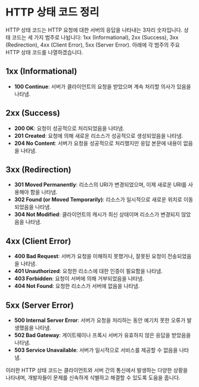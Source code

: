 # HTTP 상태 코드 정리

HTTP 상태 코드는 HTTP 요청에 대한 서버의 응답을 나타내는 3자리 숫자입니다. 상태 코드는 세 가지 범주로 나뉩니다: 1xx (Informational), 2xx (Success), 3xx (Redirection), 4xx (Client Error), 5xx (Server Error). 아래에 각 범주의 주요 HTTP 상태 코드를 나열하겠습니다.

## 1xx (Informational)

- **100 Continue**: 서버가 클라이언트의 요청을 받았으며 계속 처리할 의사가 있음을 나타냄.

## 2xx (Success)

- **200 OK**: 요청이 성공적으로 처리되었음을 나타냄.
- **201 Created**: 요청에 의해 새로운 리소스가 성공적으로 생성되었음을 나타냄.
- **204 No Content**: 서버가 요청을 성공적으로 처리했지만 응답 본문에 내용이 없음을 나타냄.

## 3xx (Redirection)

- **301 Moved Permanently**: 리소스의 URI가 변경되었으며, 이제 새로운 URI를 사용해야 함을 나타냄.
- **302 Found (or Moved Temporarily)**: 리소스가 일시적으로 새로운 위치로 이동되었음을 나타냄.
- **304 Not Modified**: 클라이언트의 캐시가 최신 상태이며 리소스가 변경되지 않았음을 나타냄.

## 4xx (Client Error)

- **400 Bad Request**: 서버가 요청을 이해하지 못했거나, 잘못된 요청이 전송되었음을 나타냄.
- **401 Unauthorized**: 요청한 리소스에 대한 인증이 필요함을 나타냄.
- **403 Forbidden**: 요청이 서버에 의해 거부되었음을 나타냄.
- **404 Not Found**: 요청한 리소스가 서버에 없음을 나타냄.

## 5xx (Server Error)

- **500 Internal Server Error**: 서버가 요청을 처리하는 동안 예기치 못한 오류가 발생했음을 나타냄.
- **502 Bad Gateway**: 게이트웨이나 프록시 서버가 유효하지 않은 응답을 받았음을 나타냄.
- **503 Service Unavailable**: 서버가 일시적으로 서비스를 제공할 수 없음을 나타냄.

이러한 HTTP 상태 코드는 클라이언트와 서버 간의 통신에서 발생하는 다양한 상황을 나타내며, 개발자들이 문제를 신속하게 식별하고 해결할 수 있도록 도움을 줍니다.
